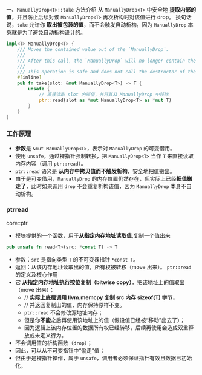一、`ManuallyDrop<T>::take` 方法介绍
从 `ManuallyDrop<T>` 中安全地 **提取内部的值**，并且防止后续对该 `ManuallyDrop<T>` 再次析构时对该值进行 drop。
换句话说，`take` 允许你 **取出被包装的值**，而不会触发自动析构，因为 `ManuallyDrop` 本身就是为了避免自动析构设计的。
```rust
impl<T> ManuallyDrop<T> {
    /// Moves the contained value out of the `ManuallyDrop`.
    ///
    /// After this call, the `ManuallyDrop` will no longer contain the value.
    ///
    /// This operation is safe and does not call the destructor of the inner value.
    #[inline]
    pub fn take(slot: &mut ManuallyDrop<T>) -> T {
        unsafe {
            // 直接读取 slot 内部值，并将其从 ManuallyDrop 中移除
            ptr::read(slot as *mut ManuallyDrop<T> as *mut T)
        }
    }
}


```
### 工作原理
- **参数**是 `&mut ManuallyDrop<T>`，表示对 `ManuallyDrop` 的可变借用。
- 使用 `unsafe`，通过裸指针强制转换，把 `ManuallyDrop<T>` 当作 `T` 来直接读取内存内容（调用 `ptr::read`）。
- `ptr::read` 语义是 **从内存中拷贝值而不触发析构**，安全地把值搬出。
- 由于是可变借用，`ManuallyDrop` 的内存位置仍然存在，但实际上已经**把值搬走了**，此时如果调用 `drop` 不会重复析构该值，因为 `ManuallyDrop` 本身不自动析构。


### ptrread
core::ptr
- 模块提供的一个函数，用于**从指定内存地址读取值**,复制一个值出来
```rust
pub unsafe fn read<T>(src: *const T) -> T
```
- 参数：`src` 是指向类型 `T` 的不可变裸指针 `*const T`。
- 返回：从该内存地址读取出的值，所有权被转移（move 出来）。
`ptr::read` 的定义及核心作用
- 它 **从指定内存地址执行按位复制（bitwise copy）**，把该地址上的值取出（move 出来）；
	-    // **实际上底层调用 llvm.memcpy 复制 src 内存 sizeof(T) 字节，**
	- // 并返回复制出的值，内存保持原样不变。
	- `ptr::read` 不会修改源地址内存；
	- 但是你**不能**之后再使用该地址上的值（假设值已经被“移动”出去了）；
	- 因为逻辑上该内存位置的数据所有权已经转移，后续再使用会造成双重释放或未定义行为。
- 不会调用值的析构函数（`drop`）；
- 因此，可以从不可变指针中“偷走”值；
- 但由于是裸指针操作，属于 `unsafe`，调用者必须保证指针有效且数据已初始化。

